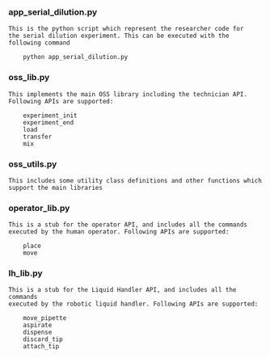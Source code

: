 ### app_serial_dilution.py
    This is the python script which represent the researcher code for
    the serial dilution experiment. This can be executed with the 
    following command

        python app_serial_dilution.py


### oss_lib.py
    This implements the main OSS library including the technician API. 
    Following APIs are supported:
    
        experiment_init
        experiment_end
        load
        transfer
        mix


### oss_utils.py
    This includes some utility class definitions and other functions which 
    support the main libraries


### operator_lib.py
    This is a stub for the operator API, and includes all the commands
    executed by the human operator. Following APIs are supported:
    
        place
        move

### lh_lib.py
    This is a stub for the Liquid Handler API, and includes all the commands 
    executed by the robotic liquid handler. Following APIs are supported:
    
        move_pipette
        aspirate
        dispense
        discard_tip
        attach_tip

